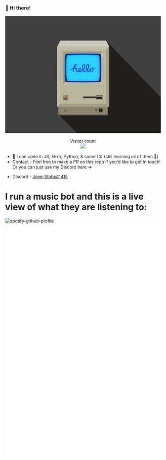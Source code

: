 ### 👋 Hi there!

<img src="https://raw.githubusercontent.com/Jeve-Stobs/Jeve-Stobs/main/9aaa1d5723b5e20f258db26ccad93d35.gif" alt="Hello world">

<p align="center"> 
  Visitor count<br>
  <img src="https://profile-counter.glitch.me/Jeve-Stobs/count.svg" />
</p>

<!--
**Jeve-Stobs/Jeve-Stobs** is a ✨ _special_ ✨ repository because its `README.md` (this file) appears on your GitHub profile.

Here are some ideas to get you started:

- 🔭 I’m currently working on ...
- 🌱 I’m currently learning ...
- 👯 I’m looking to collaborate on ...
- 🤔 I’m looking for help with ...
- 💬 Ask me about ...
- 📫 How to reach me: ...
- 😄 Pronouns: ...
- ⚡ Fun fact: ...
-->

- 🔭 I can code in JS, Elixir, Python, & some C# (still learning all of them 🤪)
- Contact - Feel free to make a PR on this repo if you'd like to get in touch!  Or you can just use my Discord here =>
* Discord - [Jeve-Stobs#1415 ](https://canary.discord.com)
# I run a music bot and this is a live view of what they are listening to:
![spotify-github-profile](https://spotify-github-profile.vercel.app/api/view?uid=eszli7hrnvlnbd287ncscgu3q&cover_image=true&theme=default)
![Metrics](https://github.com/Jeve-Stobs/Jeve-Stobs/blob/master/github-metrics.svg)
